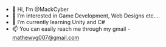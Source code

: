 - 👋 Hi, I’m @MackCyber
- 👀 I’m interested in Game Development, Web Designs etc....
- 🌱 I’m currently learning Unity and C#
- 📫 You can easily reach me through my gmail - mathewvg007@gmail.com

<!---
MackCyber/MackCyber is a ✨ special ✨ repository because its `README.md` (this file) appears on your GitHub profile.
You can click the Preview link to take a look at your changes.
--->
